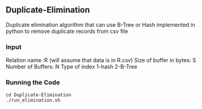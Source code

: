 ## Duplicate-Elimination
Duplicate elimination algorithm that can use B-Tree or Hash implemented in python to remove duplicate records from csv file
### Input
Relation name :R (will assume that data is in R.csv)
Size of buffer in bytes: S
Number of Buffers: N
Type of index 1-hash 2-B-Tree

### Running the Code
```
cd Duplicate-Elimination
./run_elimination.sh
```
